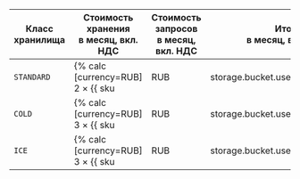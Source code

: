 Класс хранилища | Стоимость хранения<br>в месяц, вкл. НДС | Стоимость запросов<br>в месяц, вкл. НДС | Итого<br>в месяц, вкл. НДС
--- | --- | --- | ---
`STANDARD` | {% calc [currency=RUB] 2 × {{ sku|RUB|storage.bucket.used_space.standard|pricingRate.720|month|number }} %} | {% calc [currency=RUB] (120000 - 10000) × {{ sku|RUB|storage.api.put.standard|pricingRate.10|number }} / 1000 %} | {% calc [currency=RUB] (2 × {{ sku|RUB|storage.bucket.used_space.standard|pricingRate.720|month|number }}) + ((120000 - 10000) × {{ sku|RUB|storage.api.put.standard|pricingRate.10|number }} / 1000) %}
`COLD` | {% calc [currency=RUB] 3 × {{ sku|RUB|storage.bucket.used_space.cold|month|number }} %} | {% calc [currency=RUB] 120000 × {{ sku|RUB|storage.api.put.cold|number }} / 1000 %} | {% calc [currency=RUB] (3 × {{ sku|RUB|storage.bucket.used_space.cold|month|number }}) + (120000 × {{ sku|RUB|storage.api.put.cold|number }} / 1000) %}
`ICE` | {% calc [currency=RUB] 3 × {{ sku|RUB|storage.bucket.used_space.ice|month|number }} %} | {% calc [currency=RUB] 120000 × {{ sku|RUB|storage.api.put.ice|number }} / 1000 %} | {% calc [currency=RUB] (3 × {{ sku|RUB|storage.bucket.used_space.ice|month|number }}) + (120000 × {{ sku|RUB|storage.api.put.ice|number }} / 1000) %}